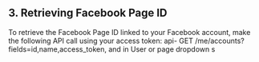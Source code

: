 ## 3. Retrieving Facebook Page ID
To retrieve the Facebook Page ID linked to your Facebook account, make the following API call using your access token:
api- GET /me/accounts?fields=id,name,access_token,
 and in User or page dropdown s